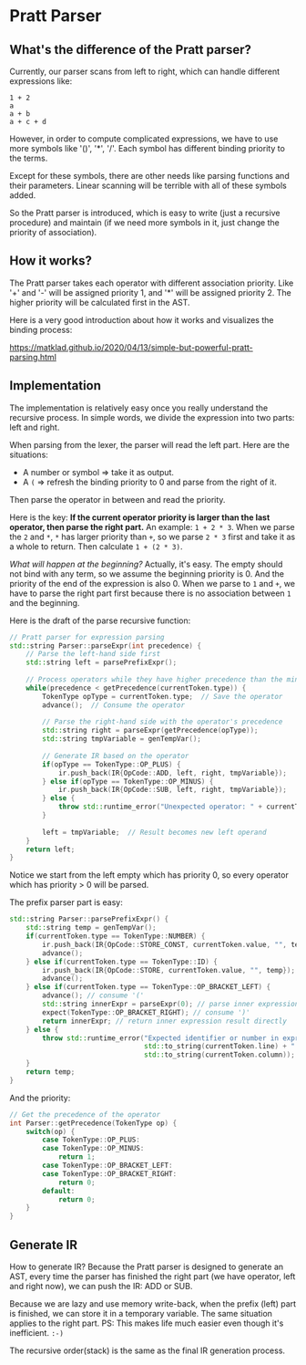 # Pratt Parser

## What's the difference of the Pratt parser?

Currently, our parser scans from left to right, which can handle different expressions like:

```
1 + 2
a
a + b
a + c + d
```

However, in order to compute complicated expressions, we have to use more symbols like '()', '*', '/'.
Each symbol has different binding priority to the terms.

Except for these symbols, there are other needs like parsing functions and their parameters. 
Linear scanning will be terrible with all of these symbols added.

So the Pratt parser is introduced, which is easy to write (just a recursive procedure) and maintain (if we need more symbols in it, just change the priority of association).

## How it works?

The Pratt parser takes each operator with different association priority. Like '+' and '-' will be assigned priority 1, and '*' will be assigned priority 2. The higher priority will be calculated first in the AST.

Here is a very good introduction about how it works and visualizes the binding process:

https://matklad.github.io/2020/04/13/simple-but-powerful-pratt-parsing.html

## Implementation

The implementation is relatively easy once you really understand the recursive process. In simple words, we divide the expression into two parts: left and right.

When parsing from the lexer, the parser will read the left part. Here are the situations:
* A number or symbol => take it as output.
* A `(` => refresh the binding priority to 0 and parse from the right of it.

Then parse the operator in between and read the priority. 

Here is the key: **If the current operator priority is larger than the last operator, then parse the right part.**
An example: `1 + 2 * 3`.
When we parse the `2` and `*`, `*` has larger priority than `+`, so we parse `2 * 3` first and take it as a whole to return. Then calculate `1 + (2 * 3)`.

*What will happen at the beginning?* Actually, it's easy. The empty should not bind with any term, so we assume the beginning priority is 0. And the priority of the end of the expression is also 0. When we parse to `1` and `+`, we have to parse the right part first because there is no association between `1` and the beginning.

Here is the draft of the parse recursive function:

```c++
// Pratt parser for expression parsing
std::string Parser::parseExpr(int precedence) {
    // Parse the left-hand side first
    std::string left = parsePrefixExpr();
    
    // Process operators while they have higher precedence than the minimum
    while(precedence < getPrecedence(currentToken.type)) {
        TokenType opType = currentToken.type;  // Save the operator
        advance();  // Consume the operator
        
        // Parse the right-hand side with the operator's precedence
        std::string right = parseExpr(getPrecedence(opType));
        std::string tmpVariable = genTempVar();
        
        // Generate IR based on the operator
        if(opType == TokenType::OP_PLUS) {
            ir.push_back(IR{OpCode::ADD, left, right, tmpVariable});
        } else if(opType == TokenType::OP_MINUS) {
            ir.push_back(IR{OpCode::SUB, left, right, tmpVariable});
        } else {
            throw std::runtime_error("Unexpected operator: " + currentToken.value + " at line " + std::to_string(currentToken.line) + ", column " + std::to_string(currentToken.column));
        }
        
        left = tmpVariable;  // Result becomes new left operand
    }
    return left;
}
```

Notice we start from the left empty which has priority 0, so every operator which has priority > 0 will be parsed. 

The prefix parser part is easy:

```c++
std::string Parser::parsePrefixExpr() {
    std::string temp = genTempVar();
    if(currentToken.type == TokenType::NUMBER) {
        ir.push_back(IR{OpCode::STORE_CONST, currentToken.value, "", temp});
        advance();
    } else if(currentToken.type == TokenType::ID) {
        ir.push_back(IR{OpCode::STORE, currentToken.value, "", temp});
        advance();
    } else if(currentToken.type == TokenType::OP_BRACKET_LEFT) {
        advance(); // consume '('
        std::string innerExpr = parseExpr(0); // parse inner expression with lowest precedence
        expect(TokenType::OP_BRACKET_RIGHT); // consume ')'
        return innerExpr; // return inner expression result directly
    } else {
        throw std::runtime_error("Expected identifier or number in expression at line " +
                                 std::to_string(currentToken.line) + " column " +
                                 std::to_string(currentToken.column));
    } 
    return temp;
}
```

And the priority:

```c++
// Get the precedence of the operator
int Parser::getPrecedence(TokenType op) {
    switch(op) {
        case TokenType::OP_PLUS:
        case TokenType::OP_MINUS:
            return 1;
        case TokenType::OP_BRACKET_LEFT:
        case TokenType::OP_BRACKET_RIGHT:
            return 0; 
        default:
            return 0;
    }
}
```

## Generate IR

How to generate IR? Because the Pratt parser is designed to generate an AST, every time the parser has finished the right part (we have operator, left and right now), we can push the IR: ADD or SUB. 

Because we are lazy and use memory write-back, when the prefix (left) part is finished, we can store it in a temporary variable. The same situation applies to the right part. PS: This makes life much easier even though it's inefficient. `:-)`

The recursive order(stack) is the same as the final IR generation process.

